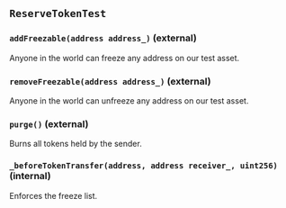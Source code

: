 ## `ReserveTokenTest`






### `addFreezable(address address_)` (external)

Anyone in the world can freeze any address on our test asset.




### `removeFreezable(address address_)` (external)

Anyone in the world can unfreeze any address on our test asset.




### `purge()` (external)

Burns all tokens held by the sender.



### `_beforeTokenTransfer(address, address receiver_, uint256)` (internal)

Enforces the freeze list.




